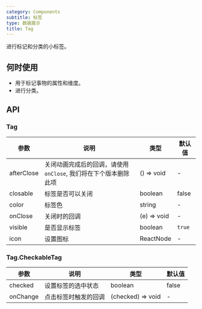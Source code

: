 ```yaml
---
category: Components
subtitle: 标签
type: 数据展示
title: Tag
---
```


进行标记和分类的小标签。

## 何时使用

- 用于标记事物的属性和维度。
- 进行分类。

## API

### Tag

| 参数 | 说明 | 类型 | 默认值 |
| --- | --- | --- | --- |
| afterClose | 关闭动画完成后的回调，请使用 `onClose`, 我们将在下个版本删除此项 | () => void | - |
| closable | 标签是否可以关闭 | boolean | false |
| color | 标签色 | string | - |
| onClose | 关闭时的回调 | (e) => void | - |
| visible | 是否显示标签 | boolean | `true` |
| icon | 设置图标 | ReactNode | - |  |

### Tag.CheckableTag

| 参数     | 说明                 | 类型              | 默认值 |
| -------- | -------------------- | ----------------- | ------ |
| checked  | 设置标签的选中状态   | boolean           | false  |
| onChange | 点击标签时触发的回调 | (checked) => void | -      |
